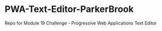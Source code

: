 # PWA-Text-Editor-ParkerBrook
Repo for Module 19 Challenge - Progressive Web Applications Text Editor
